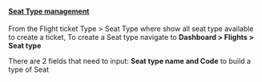 <h4 id="create-seat-type"><a class="toc-backref" href="#create-seat-type">Seat Type management </a></h4>
<p>From the Flight ticket Type &gt; Seat Type where show all seat type available to create a ticket, To create a Seat type navigate to <strong> Dashboard &gt; Flights &gt; Seat type</strong></p>
<p>There are 2 fields that need to input: <strong>Seat type name and Code</strong> to build a type of Seat</p>
<p><img src="" alt="" /></p>